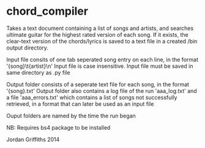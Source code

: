 chord_compiler
==============
Takes a text document containing a list of songs and artists, and searches
ultimate guitar for the highest rated version of each song. If it exists,
the clear-text version of the chords/lyrics is saved to a text file in a
created /bin output directory.

Input file consits of one tab seperated song entry on each line, in the format '{song}\t{artist}\n'
Input file is case insensitive. Input file must be saved in same directory as .py file

Output folder consists of a seperate text file for each song, in the format '{song}.txt'
Output folder also contains a log file of the run 'aaa_log.txt' and a file 'aaa_errors.txt'
which contains a list of songs not successfully retrieved, in a format that can later be
used as an input file

Ouput folders are named by the time the run began

NB: Requires bs4 package to be installed

Jordan Griffiths
2014
